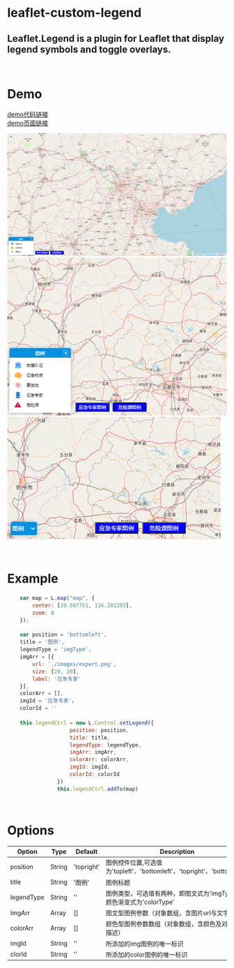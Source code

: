 # leaflet-custom-legend

## Leaflet.Legend is a plugin for Leaflet that display legend symbols and toggle overlays.

<br>

# Demo

[demo代码链接](https://github.com/ABoyCDog/leaflet-custom-legend/blob/master/example/taskLegend.html)
<br>
[demo页面链接](https://raw.githack.com/ABoyCDog/leaflet-custom-legend/master/example/taskLegend.html)

 ![images](example/images/demo.png)
 ![images](example/images/demo2.png)
 ![images](example/images/demo3.png)

<br>

# Example

```js
    var map = L.map("map", {
        center: [39.597751, 116.201293],
        zoom: 8
    });
    
    var position = 'bottomleft',
    title = '图例',
    legendType = 'imgType',
    imgArr = [{
        url: './images/expert.png',
        size: [20, 20],
        label: '应急专家'
    }],
    colorArr = [],
    imgId = '应急专家'，
    colorId = ''

    this.legendCtrl = new L.Control.setLegend({
                    position: position,
                    title: title,
                    legendType: legendType,
                    imgArr: imgArr,
                    colorArr: colorArr,
                    imgId: imgId,
                    colorId: colorId 
                })
                this.legendCtrl.addTo(map)
```
<br>

# Options

|Option|Type|Default|Description|
|--|--|--|--|
|position|String|'topright'|图例控件位置,可选值为'topleft'、'bottomleft'、'topright'、'bottomright'|
|title|String|'图例'|图例标题|
|legendType|String|''|图例类型，可选值有两种，即图文式为'imgType'，颜色渐变式为'colorType'|
|ImgArr|Array|[]|图文型图例参数（对象数组，含图片url与文字描述）|
|colorArr|Array|[]|颜色型图例参数数组（对象数组，含颜色及对应文字描述）|
|imgId|String|''|所添加的img图例的唯一标识|
|clorId|String|''|所添加的color图例的唯一标识|